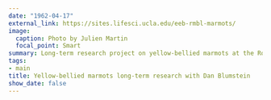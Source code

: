 ```yaml
---
date: "1962-04-17"
external_link: https://sites.lifesci.ucla.edu/eeb-rmbl-marmots/
image:
  caption: Photo by Julien Martin
  focal_point: Smart
summary: Long-term research project on yellow-bellied marmots at the Rocky Mountain Biological Laboratory.
tags:
- main
title: Yellow-bellied marmots long-term research with Dan Blumstein
show_date: false
---
```


